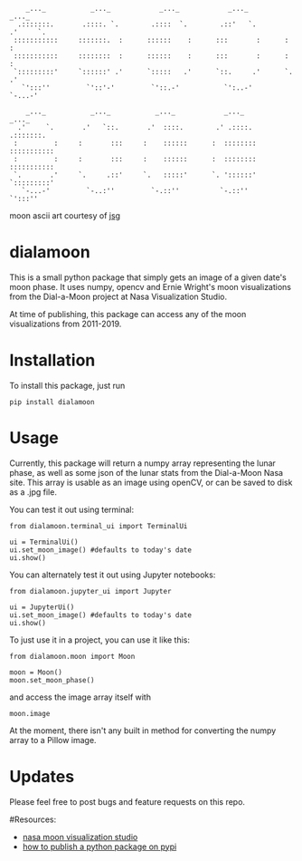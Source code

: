         _..._           _..._            _..._            _..._            _..._
      .:::::::.       .::::. `.        .::::  `.        .::'   `.        .'     `.
     :::::::::::     :::::::.  :      ::::::    :      :::       :      :         :  
     :::::::::::     ::::::::  :      ::::::    :      :::       :      :         :
     `:::::::::'     `::::::' .'      `:::::   .'      `::.     .'      `.       .'
       `':::''         `'::'-'         `'::.-'           `':..-'          `-...-'

        _..._           _..._           _..._            _..._            _..._
      .'     `.       .'   `::.       .'  ::::.        .' .::::.        .:::::::.
     :         :     :       :::     :    ::::::      :  ::::::::      ::::::::::: 
     :         :     :       :::     :    ::::::      :  ::::::::      :::::::::::
     `.       .'     `.     .::'     `.   :::::'      `. '::::::'      `:::::::::'
       `-...-'         `-..:''         `-.::''          `-.::''          `':::''
       

moon ascii art courtesy of [jsg](http://www.ascii-art.de/ascii/mno/moon.txt)

# dialamoon 

This is a small python package that simply gets an image of a given date's moon phase. It uses numpy, opencv and Ernie Wright's moon visualizations from the Dial-a-Moon project at Nasa Visualization Studio.

At time of publishing, this package can access any of the moon visualizations from 2011-2019.

# Installation 

To install this package, just run 

```pip install dialamoon```

# Usage

Currently, this package will return a numpy array representing the lunar phase, as well as some json of the lunar stats from the Dial-a-Moon Nasa site. This array is usable as an image using openCV, or can be saved to disk as a .jpg file.

You can test it out using terminal:

```
from dialamoon.terminal_ui import TerminalUi

ui = TerminalUi()
ui.set_moon_image() #defaults to today's date
ui.show()
```

You can alternately test it out using Jupyter notebooks:

```
from dialamoon.jupyter_ui import Jupyter

ui = JupyterUi()
ui.set_moon_image() #defaults to today's date
ui.show()
```

To just use it in a project, you can use it like this:

```
from dialamoon.moon import Moon

moon = Moon()
moon.set_moon_phase()

```
and access the image array itself with

```
moon.image
```

At the moment, there isn't any built in method for converting the numpy array to a Pillow image. 

# Updates

Please feel free to post bugs and feature requests on this repo.

#Resources:
- [nasa moon visualization studio](https://svs.gsfc.nasa.gov/4442)
- [how to publish a python package on pypi](https://medium.com/@joel.barmettler/how-to-upload-your-python-package-to-pypi-65edc5fe9c56)
